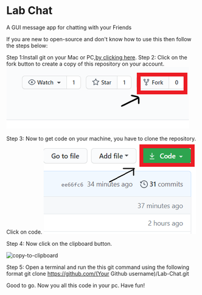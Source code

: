 # Lab Chat
A GUI message app for chatting with your Friends

If you are new to open-source and don't know how to use this then follow the steps below:

Step 1:Install git on your Mac or PC,[by clicking here]( https://help.github.com/articles/set-up-git/).
Step 2: Click on the fork button to create a copy of this repository on your account.
<img src="Assets/fork.png" alt="fork">

Step 3: Now to get code on your machine, you have to clone the repository. Click on code.
<img src=Assets/clone.png  alt="code">

Step 4: Now click on the clipboard button.

<img scr="Assets/copy-to-clipboard.png" alt="copy-to-clipboard">

Step 5: Open a terminal and run the this git command using the following format
git clone https://github.com/(Your Github username)/Lab-Chat.git

Good to go. Now you all this code in your pc. Have fun!
